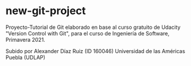 # new-git-project
Proyecto-Tutorial de Git elaborado en base al curso gratuito de Udacity "Version Control with Git", para el curso de Ingeniería de Software, Primavera 2021. 

Subido por Alexander Díaz Ruiz (ID 160046)
Universidad de las Américas Puebla (UDLAP)
